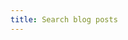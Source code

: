 ```yaml
---
title: Search blog posts
---
```

<div>
<style>
   table { table-layout: auto; }  /* Google search box requires fixed table layout */
</style>
<!-- Google Programmable Search Engine code. -->
<!-- See https://developers.google.com/custom-search -->
<script async src="https://cse.google.com/cse.js?cx=018012119986351016929:gwgy8z0w9zc"></script>
<script>
window.onload = function() {
  document.getElementsByName("search")[0].focus(); // Focus search box.
};
</script>
<div class="gcse-search"></div>
</div>